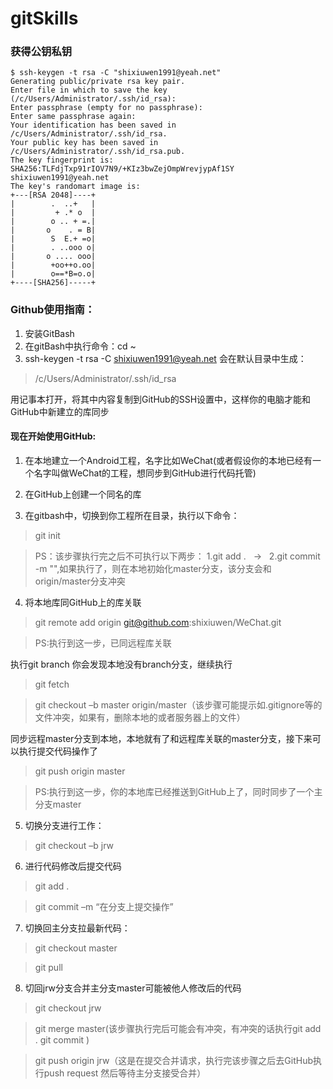 # gitSkills

### 获得公钥私钥

```
$ ssh-keygen -t rsa -C "shixiuwen1991@yeah.net"
Generating public/private rsa key pair.
Enter file in which to save the key (/c/Users/Administrator/.ssh/id_rsa):
Enter passphrase (empty for no passphrase):
Enter same passphrase again:
Your identification has been saved in /c/Users/Administrator/.ssh/id_rsa.
Your public key has been saved in /c/Users/Administrator/.ssh/id_rsa.pub.
The key fingerprint is:
SHA256:TLFdjTxp91rIOV7N9/+KIz3bwZejOmpWrevjypAf1SY shixiuwen1991@yeah.net
The key's randomart image is:
+---[RSA 2048]----+
|        .  ..+   |
|         + .* o  |
|        o .. + =.|
|       o    . = B|
|        S  E.+ =o|
|        . ..ooo o|
|       o .... ooo|
|        +oo++o.oo|
|        o==*B=o.o|
+----[SHA256]-----+

```

### Github使用指南：

1.	安装GitBash
2.	在gitBash中执行命令：cd  ~
3.	ssh-keygen -t rsa -C shixiuwen1991@yeah.net
 会在默认目录中生成：

 > /c/Users/Administrator/.ssh/id_rsa

 用记事本打开，将其中内容复制到GitHub的SSH设置中，这样你的电脑才能和GitHub中新建立的库同步

#### 现在开始使用GitHub:

1.	在本地建立一个Android工程，名字比如WeChat(或者假设你的本地已经有一个名字叫做WeChat的工程，想同步到GitHub进行代码托管)

2.	在GitHub上创建一个同名的库

3.	在gitbash中，切换到你工程所在目录，执行以下命令：

 > git init

 > PS：该步骤执行完之后不可执行以下两步： 1.git add .   ->   2.git commit -m "",如果执行了，则在本地初始化master分支，该分支会和origin/master分支冲突

4. 将本地库同GitHub上的库关联

 > git remote add origin git@github.com:shixiuwen/WeChat.git

 > PS:执行到这一步，已同远程库关联

 执行git branch 你会发现本地没有branch分支，继续执行

 > git fetch
 
 > git checkout –b master origin/master（该步骤可能提示如.gitignore等的文件冲突，如果有，删除本地的或者服务器上的文件）

 同步远程master分支到本地，本地就有了和远程库关联的master分支，接下来可以执行提交代码操作了

 > git push origin master

 > PS:执行到这一步，你的本地库已经推送到GitHub上了，同时同步了一个主分支master

5.	切换分支进行工作：

 > git checkout –b jrw

6.	进行代码修改后提交代码

 > git add .
 
 > git commit –m “在分支上提交操作”

7.	切换回主分支拉最新代码：

 > git checkout master
 
 > git pull

8.	切回jrw分支合并主分支master可能被他人修改后的代码

 > git checkout jrw
 
 > git merge master(该步骤执行完后可能会有冲突，有冲突的话执行git add . git commit )
 
 > git push origin jrw（这是在提交合并请求，执行完该步骤之后去GitHub执行push request 然后等待主分支接受合并） 

